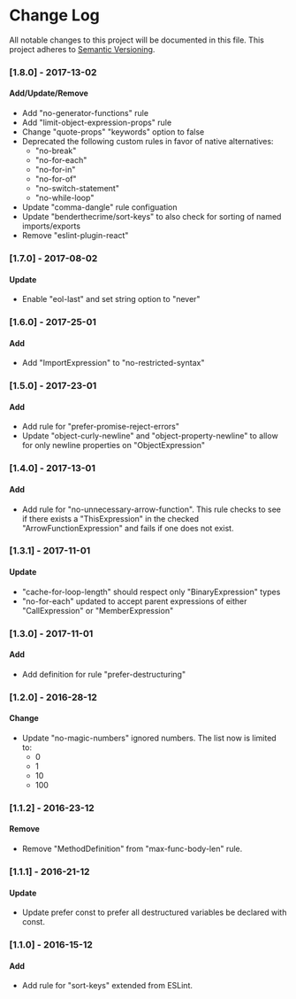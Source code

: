 # Change Log
All notable changes to this project will be documented in this file.
This project adheres to [Semantic Versioning](http://semver.org/).

### [1.8.0] - 2017-13-02
#### Add/Update/Remove
- Add "no-generator-functions" rule
- Add "limit-object-expression-props" rule
- Change "quote-props" "keywords" option to false
- Deprecated the following custom rules in favor of native alternatives:
    - "no-break"
    - "no-for-each"
    - "no-for-in"
    - "no-for-of"
    - "no-switch-statement"
    - "no-while-loop"
- Update "comma-dangle" rule configuation
- Update "benderthecrime/sort-keys" to also check for sorting of named imports/exports
- Remove "eslint-plugin-react"

### [1.7.0] - 2017-08-02
#### Update
- Enable "eol-last" and set string option to "never"

### [1.6.0] - 2017-25-01
#### Add
- Add "ImportExpression" to "no-restricted-syntax"

### [1.5.0] - 2017-23-01
#### Add
- Add rule for "prefer-promise-reject-errors"
- Update "object-curly-newline" and "object-property-newline" to allow for only newline properties on "ObjectExpression"

### [1.4.0] - 2017-13-01
#### Add
- Add rule for "no-unnecessary-arrow-function". This rule checks to see if there exists a "ThisExpression" in the checked "ArrowFunctionExpression" and fails if one does not exist.

### [1.3.1] - 2017-11-01
#### Update
- "cache-for-loop-length" should respect only "BinaryExpression" types
- "no-for-each" updated to accept parent expressions of either "CallExpression" or "MemberExpression"

### [1.3.0] - 2017-11-01
#### Add
- Add definition for rule "prefer-destructuring"

### [1.2.0] - 2016-28-12
#### Change
- Update "no-magic-numbers" ignored numbers. The list now is limited to:
  - 0
  - 1
  - 10
  - 100

### [1.1.2] - 2016-23-12
#### Remove
- Remove "MethodDefinition" from "max-func-body-len" rule.

### [1.1.1] - 2016-21-12
#### Update
- Update prefer const to prefer all destructured variables be declared with const.

### [1.1.0] - 2016-15-12
#### Add
- Add rule for "sort-keys" extended from ESLint.
